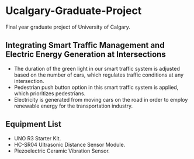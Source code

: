 # Ucalgary-Graduate-Project
Final year graduate project of University of Calgary.
## Integrating Smart Traffic Management and Electric Energy Generation at Intersections
* The duration of the green light in our  smart traffic system is adjusted based on the number of cars, which regulates traffic conditions at any intersection.
* Pedestrian push button option in this smart traffic system is applied, which prioritizes pedestrians.
* Electricity is generated from moving cars on the road in order to employ renewable energy for the transportation industry.
## Equipment List
* UNO R3 Starter Kit.
* HC-SR04 Ultrasonic Distance Sensor Module.
* Piezoelectric Ceramic Vibration Sensor.
